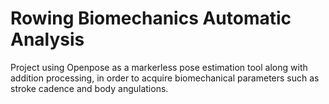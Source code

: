 # Rowing Biomechanics Automatic Analysis

Project using Openpose as a markerless pose estimation tool along with addition processing, in order to acquire biomechanical parameters such as stroke cadence and body angulations.
